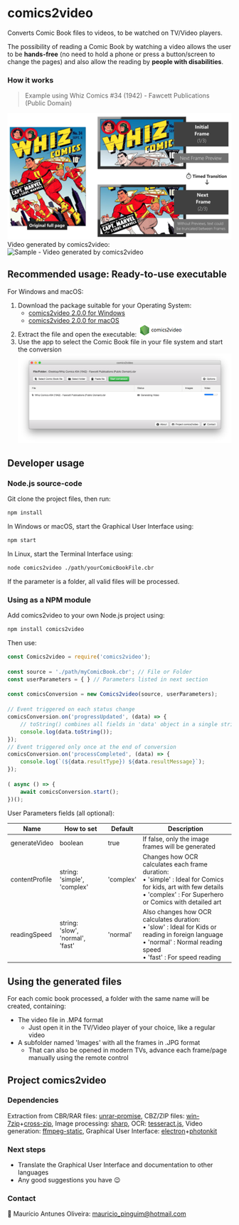 # comics2video
Converts Comic Book files to videos, to be watched on TV/Video players.

The possibility of reading a Comic Book by watching a video allows the user to be **hands-free** (no need to hold a phone or press a button/screen to change the pages) and also allow the reading by **people with disabilities**.

### How it works
> Example using Whiz Comics #34 (1942) - Fawcett Publications (Public Domain)

![How comics2video works](./docs/images/comics2video.jpg)
Video generated by comics2video:
![Sample - Video generated by comics2video](./docs/images/comics2video.gif)

## Recommended usage: Ready-to-use executable
For Windows and macOS:
1. Download the package suitable for your Operating System:
	- [comics2video 2.0.0 for Windows](https://github.com/MauricioPinguim/comics2video/releases/download/v2.0.0/comics2video_windows_v2-0-0.zip)
	- [comics2video 2.0.0 for macOS](https://github.com/MauricioPinguim/comics2video/releases/download/v2.0.0/comics2video_macOS_v2-0-0.zip)
2. Extract the file and open the executable: ![comics2video executable](./docs/images/comics2video_executable_small.png)
3. Use the app to select the Comic Book file in your file system and start the conversion
![comics2video main screen](./docs/images/comics2video_2-0-0.png)

## Developer usage

### Node.js source-code
Git clone the project files, then run:

```sh
npm install
```

In Windows or macOS, start the Graphical User Interface using:

```sh
npm start
```

In Linux, start the Terminal Interface using:

```sh
node comics2video ./path/yourComicBookFile.cbr
```

If the parameter is a folder, all valid files will be processed.

### Using as a NPM module
Add comics2video to your own Node.js project using:
```sh
npm install comics2video
```
Then use:
```javascript
const Comics2video = require('comics2video');

const source = './path/myComicBook.cbr'; // File or Folder
const userParameters = { } // Parameters listed in next section

const comicsConversion = new Comics2video(source, userParameters);

// Event triggered on each status change
comicsConversion.on('progressUpdated', (data) => {
	// toString() combines all fields in 'data' object in a single string
	console.log(data.toString());
});
// Event triggered only once at the end of conversion
comicsConversion.on('processCompleted', (data) => {
	console.log(`(${data.resultType}) ${data.resultMessage}`);
});

( async () => {
	await comicsConversion.start();
})();
```

User Parameters fields (all optional):

| Name | How to set | Default | Description |
| --- | --- | --- | --- |
| generateVideo | boolean | true | If false, only the image frames will be generated |
| contentProfile | string:<br/>'simple', 'complex' | 'complex' | Changes how OCR calculates each frame duration:<br/>• 'simple' : Ideal for Comics for kids, art with few details<br />• 'complex' : For Superhero or Comics with detailed art |
| readingSpeed | string:<br/> 'slow', 'normal', 'fast' | 'normal' | Also changes how OCR calculates duration:<br/>• 'slow' : Ideal for Kids or reading in foreign language<br />• 'normal' : Normal reading speed<br />• 'fast' : For speed reading |

## Using the generated files
For each comic book processed, a folder with the same name will be created, containing:
- The video file in .MP4 format
	- Just open it in the TV/Video player of your choice, like a regular video
- A subfolder named 'Images' with all the frames in .JPG format
	- That can also be opened in modern TVs, advance each frame/page manually using the remote control

## Project comics2video

### Dependencies
Extraction from CBR/RAR files: [unrar-promise](https://www.npmjs.com/package/unrar-promise), CBZ/ZIP files: [win-7zip](https://www.npmjs.com/package/win-7zip)+[cross-zip](https://www.npmjs.com/package/cross-unzip), Image processing: [sharp](https://www.npmjs.com/package/sharp), OCR: [tesseract.js](https://www.npmjs.com/package/tesseract.js), Video generation: [ffmpeg-static](https://www.npmjs.com/package/ffmpeg-static), Graphical User Interface: [electron](https://www.npmjs.com/package/electron)+[photonkit](https://www.npmjs.com/package/photonkit)

### Next steps
- Translate the Graphical User Interface and documentation to other languages
- Any good suggestions you have :wink:

### Contact
:penguin: Maurício Antunes Oliveira: [mauricio_pinguim@hotmail.com](mailto:mauricio_pinguim@hotmail.com?subject=comics2video)